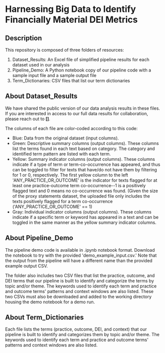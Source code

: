 # Harnessing Big Data to Identify Financially Material DEI Metrics

## Description
This repository is composed of three folders of resources: 
1) Dataset_Results: An Excel file of simplified pipeline results for each dataset used in our analysis 
2) Pipeline_Demo: A Python notebook copy of our pipeline code with a sample input file and a sample output file 
3) Term_Dictionaries: CSV files that list our term dictionaries

## About Dataset_Results
We have shared the public version of our data analysis results in these files. If you are interested in access to our full data results for collaboration, please reach out to **[]**. 

The columns of each file are color-coded according to this code:
- Blue: Data from the original dataset (input columns).
- Green: Descriptive summary columns (output columns). These columns list the terms found in each text based on category. The category and identified term pattern are listed with each term.
- Yellow: Summary indicator columns (output columns). These columns indicate if a type of term or term-co-occurrence has appeared, and thus can be toggled to filter for texts that have/do not have them by filtering for 1 or 0, respectively. The first yellow column to the left 'ANY_PRACTICE_OR_OUTCOME' is the indicator for texts flagged for at least one practice-outcome term co-occurrence--1 is a positively flagged text and 0 means no co-occurrence was found. (Given the size of the proxy statements dataset, the uploaded file only includes the texts positively flagged for a term co-occurrence ('ANY_PRACTICE_OR_OUTCOME' == 1)
- Gray: Individual indicator columns (output columns). These columns indicate if a specific term or keyword has appeared in a text and can be toggled in the same manner as the yellow summary indicator columns.

## About Pipeline_Demo
The pipeline demo code is available in .ipynb notebook format. Download the notebook to try with the provided 'demo_example_input.csv.' Note that the output from the pipeline will have a different name than the provided example output CSV. 

The folder also includes two CSV files that list the practice, outcome, and DEI terms that our pipeline is built to identify and categorize the terms by topic and/or theme. The keywords used to identify each term and practice and outcome terms' patterns and context windows are also listed. These two CSVs must also be downloaded and added to the working directory housing the demo notebook for a demo run.

## About Term_Dictionaries
Each file lists the terms (practice, outcome, DEI, and context) that our pipeline is built to identify and categorizes them by topic and/or theme. The keywords used to identify each term and practice and outcome terms' patterns and context windows are also listed.
